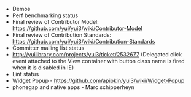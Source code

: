 * Demos
* Perf benchmarking status
* Final review of Contributor Model: https://github.com/yui/yui3/wiki/Contributor-Model
* Final review of Contribution Standards: https://github.com/yui/yui3/wiki/Contribution-Standards
* Committer mailing list status
* http://yuilibrary.com/projects/yui3/ticket/2532677 (Delegated click event attached to the View container with button class name is fired when it is disabled in IE)
* Lint status
* Widget Popup - https://github.com/apipkin/yui3/wiki/Widget-Popup
* phonegap and native apps - Marc schipperheyn